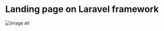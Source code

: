 # Landing page on Laravel framework

![Image alt](https://github.com/sver4-ok/Laravel_landing_page/blob/github/screenshot.png)
